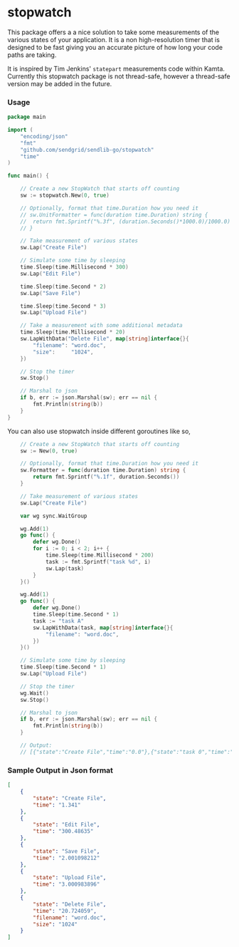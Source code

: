 stopwatch
==========

This package offers a a nice solution to take some measurements of the various states of your application.  It is a non high-resolution timer that is designed to be fast giving you an accurate picture of how long your code paths are taking.

It is inspired by Tim Jenkins' `statepart` measurements code within Kamta.  Currently this stopwatch package is not thread-safe, however a thread-safe version may be added in the future.

### Usage

```Go
package main

import (
	"encoding/json"
	"fmt"
	"github.com/sendgrid/sendlib-go/stopwatch"
	"time"
)

func main() {

	// Create a new StopWatch that starts off counting
	sw := stopwatch.New(0, true)

	// Optionally, format that time.Duration how you need it
	// sw.UnitFormatter = func(duration time.Duration) string {
	// 	return fmt.Sprintf("%.3f", (duration.Seconds()*1000.0)/1000.0)
	// }

	// Take measurement of various states
	sw.Lap("Create File")

	// Simulate some time by sleeping
	time.Sleep(time.Millisecond * 300)
	sw.Lap("Edit File")

	time.Sleep(time.Second * 2)
	sw.Lap("Save File")

	time.Sleep(time.Second * 3)
	sw.Lap("Upload File")

	// Take a measurement with some additional metadata
	time.Sleep(time.Millisecond * 20)
	sw.LapWithData("Delete File", map[string]interface{}{
		"filename": "word.doc",
		"size":     "1024",
	})

	// Stop the timer
	sw.Stop()

	// Marshal to json
	if b, err := json.Marshal(sw); err == nil {
		fmt.Println(string(b))
	}
}
```

You can also use stopwatch inside different goroutines like so,
```Go
	// Create a new StopWatch that starts off counting
	sw := New(0, true)

	// Optionally, format that time.Duration how you need it
	sw.Formatter = func(duration time.Duration) string {
		return fmt.Sprintf("%.1f", duration.Seconds())
	}

	// Take measurement of various states
	sw.Lap("Create File")

	var wg sync.WaitGroup

	wg.Add(1)
	go func() {
		defer wg.Done()
		for i := 0; i < 2; i++ {
			time.Sleep(time.Millisecond * 200)
			task := fmt.Sprintf("task %d", i)
			sw.Lap(task)
		}
	}()

	wg.Add(1)
	go func() {
		defer wg.Done()
		time.Sleep(time.Second * 1)
		task := "task A"
		sw.LapWithData(task, map[string]interface{}{
			"filename": "word.doc",
		})
	}()

	// Simulate some time by sleeping
	time.Sleep(time.Second * 1)
	sw.Lap("Upload File")

	// Stop the timer
	wg.Wait()
	sw.Stop()

	// Marshal to json
	if b, err := json.Marshal(sw); err == nil {
		fmt.Println(string(b))
	}

	// Output:
	// [{"state":"Create File","time":"0.0"},{"state":"task 0","time":"0.2"},{"state":"task 1","time":"0.2"},{"state":"Upload File","time":"0.6"},{"state":"task A","time":"0.0","filename":"word.doc"}]

```

### Sample Output in Json format

```json
[
    {
        "state": "Create File",
        "time": "1.341"
    },
    {
        "state": "Edit File",
        "time": "300.48635"
    },
    {
        "state": "Save File",
        "time": "2.001098212"
    },
    {
        "state": "Upload File",
        "time": "3.000983896"
    },
    {
        "state": "Delete File",
        "time": "20.724059",
        "filename": "word.doc",
        "size": "1024"
    }
]
```
